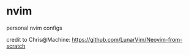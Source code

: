 # nvim

personal nvim configs

credit to Chris@Machine: https://github.com/LunarVim/Neovim-from-scratch
